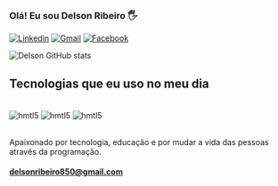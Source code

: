 ### Olá! Eu sou Delson Ribeiro 🖐️

[![Linkedin](https://img.shields.io/badge/LinkedIn-0077B5?style=for-the-badge&logo=linkedin&logoColor=white)](https://www.linkedin.com/in/delson-ribeiro/)
[![Gmail](https://img.shields.io/badge/Gmail-D14836?style=for-the-badge&logo=gmail&logoColor=white)](mailto:delsonribeiro850@gmail.com)
[![Facebook](https://img.shields.io/badge/Facebook-1877F2?style=for-the-badge&logo=facebook&logoColor=white)](https://Facebook.com/delsinho.ataide)




![Delson GitHub stats](https://github-readme-stats.vercel.app/api?username=Delson-Ribeiro&show_icons=true&theme=radical)

## Tecnologias que eu uso no meu dia

<div style="display: inline block"><br/>
<img align="center"  alt="hmtl5" src="https://img.shields.io/badge/HTML5-E34F26?style=for-the-badge&logo=html5&logoColor=white" />
<img align="center"  alt="hmtl5" src="https://img.shields.io/badge/CSS3-1572B6?style=for-the-badge&logo=css3&logoColor=white" />
<img align="center"  alt="hmtl5" src="https://img.shields.io/badge/JavaScript-323330?style=for-the-badge&logo=javascript&logoColor=F7DF1E" />
<div><br>


Apaixonado por tecnologia, educação e por mudar a vida das pessoas através da programação.

#### delsonribeiro850@gmail.com
